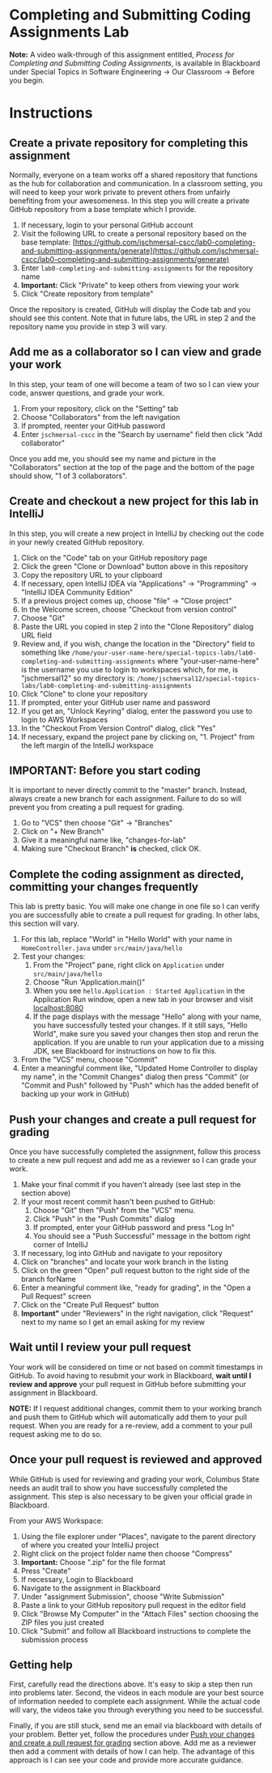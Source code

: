 # Completing and Submitting Coding Assignments Lab

**Note:** A video walk-through of this assignment entitled, *Process for Completing and Submitting Coding Assignments*, is available in Blackboard under Special Topics in Software Engineering -> Our Classroom -> Before you begin.

# Instructions

## Create a private repository for completing this assignment

Normally, everyone on a team works off a shared repository that functions as the hub for collaboration and communication. In a classroom setting, you will need to keep your work private to prevent others from unfairly benefiting from your awesomeness. In this step you will create a private GitHub repository from a base template which I provide.

1. If necessary, login to your personal GitHub account
1. Visit the following URL to create a personal repository based on the base template: [https://github.com/jschmersal-cscc/lab0-completing-and-submitting-assignments/generate](https://github.com/jschmersal-cscc/lab0-completing-and-submitting-assignments/generate) 
1. Enter ``lab0-completing-and-submitting-assignments`` for the repository name
1. **Important:** Click "Private" to keep others from viewing your work
1. Click "Create repository from template"

Once the repository is created, GitHub will display the Code tab and you should see this content. Note that in future labs, the URL in step 2 and the repository name you provide in step 3 will vary.

## Add me as a collaborator so I can view and grade your work

In this step, your team of one will become a team of two so I can view your code, answer questions, and grade your work.

1. From your repository, click on the "Setting" tab
1. Choose "Collaborators" from the left navigation
1. If prompted, reenter your GitHub password
1. Enter ``jschmersal-cscc`` in the "Search by username" field then click "Add collaborator"

Once you add me, you should see my name and picture in the "Collaborators" section at the top of the page and the bottom of the page should show, "1 of 3 collaborators".

## Create and checkout a new project for this lab in IntelliJ

In this step, you will create a new project in IntelliJ by checking out the code in your newly created GitHub repository.

1. Click on the "Code" tab on your GitHub repository page
1. Click the green "Clone or Download" button above in this repository
1. Copy the repository URL to your clipboard
1. If necessary, open IntelliJ IDEA via "Applications" -> "Programming" -> "IntelliJ IDEA Community Edition"
1. If a previous project comes up, choose "file" -> "Close project"
1. In the Welcome screen, choose "Checkout from version control"
1. Choose "Git"
1. Paste the URL you copied in step 2 into the "Clone Repository" dialog URL field
1. Review and, if you wish, change the location in the "Directory" field to something like ``/home/your-user-name-here/special-topics-labs/lab0-completing-and-submitting-assignments`` where "your-user-name-here" is the username you use to login to workspaces which, for me, is "jschmersal12" so my directory is: ``/home/jschmersal12/special-topics-labs/lab0-completing-and-submitting-assignments``
1. Click "Clone" to clone your repository
1. If prompted, enter your GitHub user name and password
1. If you get an, "Unlock Keyring" dialog, enter the password you use to login to AWS Workspaces
1. In the "Checkout From Version Control" dialog, click "Yes"
1. If necessary, expand the project pane by clicking on, "1. Project" from the left margin of the IntelliJ workspace

## IMPORTANT: Before you start coding

It is important to never directly commit to the "master" branch. Instead, always create a new branch for each assignment. Failure to do so will prevent you from creating a pull request for grading.

1. Go to "VCS" then choose "Git" -> "Branches"
1. Click on "+ New Branch"
1. Give it a meaningful name like, "changes-for-lab"
1. Making sure "Checkout Branch" **is** checked, click OK.

## Complete the coding assignment as directed, committing your changes frequently

This lab is pretty basic. You will make one change in one file so I can verify you are successfully able to create a pull request for grading. In other labs, this section will vary.

1. For this lab, replace "World" in "Hello World" with your name in ``HomeController.java`` under ``src/main/java/hello``
1. Test your changes:
    1. From the "Project" pane, right click on ``Application`` under ``src/main/java/hello`` 
    1. Choose "Run 'Application.main()"
    1. When you see ``hello.Application : Started Application`` in the Application Run window, open a new tab in your browser and visit [localhost:8080](localhost:8080)
    1. If the page displays with the message "Hello" along with your name, you have successfully tested your changes. If it still says, "Hello World", make sure you saved your changes then stop and rerun the application. If you are unable to run your application due to a missing JDK, see Blackboard for instructions on how to fix this. 
1. From the "VCS" menu, choose "Commit"
1. Enter a meaningful comment like, "Updated Home Controller to display my name", in the "Commit Changes" dialog then press "Commit" (or "Commit and Push" followed by "Push" which has the added benefit of backing up your work in GitHub)

## Push your changes and create a pull request for grading

Once you have successfully completed the assignment, follow this process to create a new pull request and add me as a reviewer so I can grade your work.

1. Make your final commit if you haven't already (see last step in the section above)
1. If your most recent commit hasn't been pushed to GitHub:
    1. Choose "Git" then "Push" from the "VCS" menu.
    1. Click "Push" in the "Push Commits" dialog
    1. If prompted, enter your GitHub password and press "Log In"
    1. You should see a "Push Successful" message in the bottom right corner of IntelliJ
1. If necessary, log into GitHub and navigate to your repository
1. Click on "branches" and locate your work branch in the listing
1. Click on the green "Open" pull request button to the right side of the branch forName
1. Enter a meaningful comment like, "ready for grading", in the "Open a Pull Request" screen
1. Click on the "Create Pull Request" button
1. **Important"** under "Reviewers" in the right navigation, click "Request" next to my name so I get an email asking for my review

## Wait until I review your pull request

Your work will be considered on time or not based on commit timestamps in GitHub. To avoid having to resubmit your work in Blackboard, **wait until I review and approve** your pull request in GitHub before submitting your assignment in Blackboard.

**NOTE:** If I request additional changes, commit them to your working branch and push them to GitHub which will automatically add them to your pull request. When you are ready for a re-review, add a comment to your pull request asking me to do so. 

## Once your pull request is reviewed and approved

While GitHub is used for reviewing and grading your work, Columbus State needs an audit trail to show you have successfully completed the assignment. This step is also necessary to be given your official grade in Blackboard. 

From your AWS Workspace:

1. Using the file explorer under "Places", navigate to the parent directory of where you created your IntelliJ project
1. Right click on the project folder name then choose "Compress"
1. **Important:** Choose ".zip" for the file format
1. Press "Create"
1. If necessary, Login to Blackboard
1. Navigate to the assignment in Blackboard
1. Under "assignment Submission", choose "Write Submission"
1. Paste a link to your GitHub repository pull request in the editor field
1. Click "Browse My Computer" in the "Attach Files" section choosing the ZIP files you just created
1. Click "Submit" and follow all Blackboard instructions to complete the submission process

## Getting help

First, carefully read the directions above. It's easy to skip a step then run into problems later. Second, the videos in each module are your best source of information needed to complete each assignment. While the actual code will vary, the videos take you through everything you need to be successful. 

Finally, if you are still stuck, send me an email via blackboard with details of your problem. Better yet, follow the procedures under [Push your changes and create a pull request for grading](#push-your-changes-and-create-a-pull-request-for-grading) section above. Add me as a reviewer then add a comment with details of how I can help. The advantage of this approach is I can see your code and provide more accurate guidance. 
